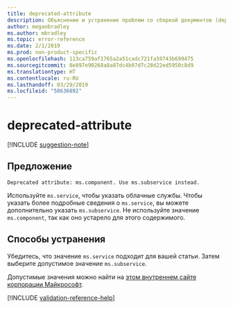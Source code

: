 ```yaml
---
title: deprecated-attribute
description: Объяснение и устранение проблем со сборкой документов (deprecated-attribute)
author: meganbradley
ms.author: mbradley
ms.topic: error-reference
ms.date: 2/1/2019
ms.prod: non-product-specific
ms.openlocfilehash: 113ca759af1765a2a51cadc721fa59743b699475
ms.sourcegitcommit: 8e897e90268a8a87dc4b97d7c28d22ed5950c8d9
ms.translationtype: HT
ms.contentlocale: ru-RU
ms.lasthandoff: 03/29/2019
ms.locfileid: "58636892"
---
```

# <a name="deprecated-attribute"></a>deprecated-attribute

[!INCLUDE [suggestion-note](includes/suggestion-note.md)]

## <a name="suggestion"></a>Предложение

`Deprecated attribute: ms.component. Use ms.subservice instead.`

Используйте `ms.service`, чтобы указать облачные службы. Чтобы указать более подробные сведения о `ms.service`, вы можете дополнительно указать `ms.subservice`. Не используйте значение `ms.component`, так как оно устарело для этого содержимого.

## <a name="resolution"></a>Способы устранения

Убедитесь, что значение `ms.service` подходит для вашей статьи. Затем выберите допустимое значение `ms.subservice`.

Допустимые значения можно найти на [этом внутреннем сайте корпорации Майкрософт](https://docsmetadatatool.azurewebsites.net/allowlists).

<!--make sure to add this file to your includes folder and verify the path-->
[!INCLUDE [validation-reference-help](includes/validation-reference-help.md)]
